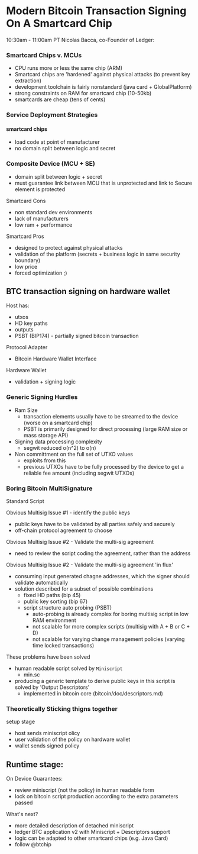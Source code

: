 
# Modern Bitcoin Transaction Signing On A Smartcard Chip

10:30am - 11:00am PT
Nicolas Bacca, co-Founder of Ledger:



### Smartcard Chips v. MCUs

- CPU runs more or less the same chip (ARM)
- Smartcard chips are 'hardened' against physical attacks (to prevent key extraction)
- development toolchain is fairly nonstandard (java card + GlobalPlatform)
- strong constraints on RAM for smartcard chip (10-50kb)
- smartcards are cheap (tens of cents)



### Service Deployment Strategies

#### smartcard chips
- load code at point of manufacturer
- no domain split between logic and secret 

### Composite Device (MCU + SE)
- domain split between logic + secret
- must guarantee link between MCU that is unprotected and link to Secure element is protected

Smartcard Cons
- non standard dev environments
- lack of manufacturers
- low ram + performance

Smartcard Pros 
- designed to protect against physical attacks
- validation of the platform (secrets + business logic in same security boundary)
- low price
- forced optimization ;)

## BTC transaction signing on hardware wallet
Host has:
- utxos
- HD key paths
- outputs
- PSBT (BIP174) - partially signed bitcoin transaction

Protocol Adapter
- Bitcoin Hardware Wallet Interface

Hardware Wallet
- validation + signing logic


### Generic Signing Hurdles
- Ram Size
  - transaction elements usually have to be streamed to the device (worse on a smartcard chip)
  - PSBT is primarily designed for direct processing (large RAM size or mass storage API)
- Signing data processing complexity
  - segwit reduced o(n^2) to o(n)
- Non committment on the full set of UTXO values
  - exploits from this
  - previous UTXOs have to be fully processed by the device to get a reliable fee amount (including segwit UTXOs)

### Boring Bitcoin MultiSignature

Standard Script

Obvious Multisig Issue #1 - identify the public keys
  - public keys have to be validated by all parties safely and securely
  - off-chain protocol agreement to choose

Obvious Multisig Issue #2 - Validate the multi-sig agreement
  - need to review the script coding the agreement, rather than the address

Obvious Multisig Issue #2 - Validate the multi-sig agreement 'in flux'
- consuming input generated chagne addresses, which the signer should validate automatically
- solution described for a subset of possible combinations
  - fixed HD paths (bip 45)
  - public key sorting (bip 67)
  - script structure auto probing (PSBT)
    - auto-probing is already complex for boring multisig script in low RAM environment
    - not scalable for more complex scripts (multisig with A + B or C + D)
    - not scalable for varying change management policies (varying time locked transactions)

These problems have been solved
- human readable script solved by `Miniscript`
  - min.sc
- producing a generic template to derive public keys in this script is solved by 'Output Descriptors'
  - implemented in bitcoin core (bitcoin/doc/descriptors.md)

### Theoretically Sticking thigns together
setup stage
- host sends miniscript olicy
- user validation of the policy on hardware wallet
- wallet sends signed policy

Runtime stage:
- 


On Device Guarantees:
- review miniscript (not the policy) in human readable form
- lock on bitcoin script production according to the extra parameters passed


What's next?
- more detailed description of detached miniscript
- ledger BTC application v2 with Miniscript + Descriptors support
- logic can be adapted to other smartcard chips (e.g. Java Card)
- follow @btchip





